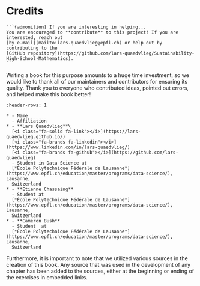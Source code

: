# Credits

````{margin}
```{admonition} If you are interesting in helping...
You are encouraged to **contribute** to this project! If you are interested, reach out 
[by e-mail](mailto:lars.quaedvlieg@epfl.ch) or help out by contributing to the 
[GitHub repository](https://github.com/lars-quaedvlieg/Sustainability-High-School-Mathematics).
```
````

Writing a book for this purpose amounts to a huge time investment, so we would like to thank all of our maintainers and 
contributors for ensuring its quality. Thank you to everyone who contributed ideas, pointed out errors, and helped make
this book better!

```{list-table} Major maintainers and contributors
:header-rows: 1

* - Name
  - Affiliation
* - **Lars Quaedvlieg**\
  [<i class="fa-solid fa-link"></i>](https://lars-quaedvlieg.github.io/)
  [<i class="fa-brands fa-linkedin"></i>](https://www.linkedin.com/in/lars-quaedvlieg/)
  [<i class="fa-brands fa-github"></i>](https://github.com/lars-quaedvlieg)
  - Student in Data Science at 
  [*École Polytechnique Fédérale de Lausanne*](https://www.epfl.ch/education/master/programs/data-science/), Lausanne,
  Switzerland
* - **Etienne Chassaing**
  - Student at 
  [*École Polytechnique Fédérale de Lausanne*](https://www.epfl.ch/education/master/programs/data-science/), Lausanne,
  Switzerland
* - **Cameron Bush**
  - Student  at 
  [*École Polytechnique Fédérale de Lausanne*](https://www.epfl.ch/education/master/programs/data-science/), Lausanne,
  Switzerland
```

Furthermore, it is important to note that we utilized various sources in the creation of this book. Any source that was
used in the development of any chapter has been added to the sources, either at the beginning or ending of the exercises
in embedded links.